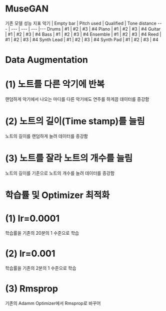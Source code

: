 # MuseGAN

기존 모델 성능 지표
악기 | Empty bar | Pitch used | Qualified | Tone distance
--- | --- | --- | --- |--- 
Drums | #1 | #2 | #3 | #4 
Piano | #1 | #2 | #3 | #4 
Guitar | #1 | #2 | #3 | #4 
Bass | #1 | #2 | #3 | #4 
Ensemble | #1 | #2 | #3 | #4 
Reed | #1 | #2 | #3 | #4 
Synth Lead | #1 | #2 | #3 | #4 
Synth Pad | #1 | #2 | #3 | #4 

# Data Augmentation


# (1) 노트를 다른 악기에 반복
랜덤하게 악기에서 나오는 마디를 다른 악기에도 연주를 하게끔 데이터를 증강함

# (2) 노트의 길이(Time stamp)를 늘림
노트의 길이를 랜덤하게 늘려 데이터를 증강함

# (3) 노트를 잘라 노트의 개수를 늘림
노트의 길이를 기준으로 노트의 개수를 늘려 데이터를 증강함

# 학습률 및 Optimizer 최적화

# (1) lr=0.0001
학습률을 기존의 20분의 1 수준으로 학습

# (2) lr=0.001
학습률을 기존의 2분의 1 수준으로 학습

# (3) Rmsprop
기존의 Adamm Optimizer에서 Rmsprop로 바꾸어 
